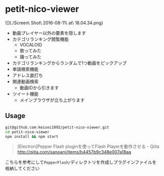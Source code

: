 petit-nico-viewer
=================

![](./Screen\ Shot\ 2016-08-11\ at\ 18.04.34.png)

* 動画プレイヤー以外の要素を隠します
* カテゴリランキング閲覧機能
  * VOCALOID
  * 歌ってみた
  * 踊ってみた
* カテゴリランキングからランダムで1つ動画をピックアップ
* 単語検索機能
* アドレス直打ち
* 関連動画検索
  * 動画IDから引きます
* ツイート機能
  * メインブラウザが立ち上がります

Usage
-----

```sh
git@github.com:keisei1092/petit-nico-viewer.git
cd petit-nico-viewer
npm install && npm start
```

> [Electron]Pepper Flash pluginを使ってFlash Playerを動作させる - Qiita  
http://qiita.com/sanoani/items/b4457b9c348e007a18aa

こちらを参考にして`PepperFlash/`ディレクトリを作成しプラグインファイルを格納してください
